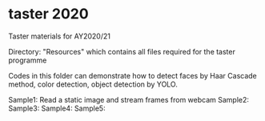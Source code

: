 # taster 2020
Taster materials for AY2020/21

Directory: "Resources" which contains all files required for the taster programme

Codes in this folder can demonstrate how to detect faces by Haar Cascade method, color detection, object detection by YOLO.

Sample1: Read a static image and stream frames from webcam
Sample2:
Sample3:
Sample4:
Sample5:
